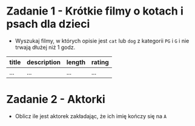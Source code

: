 # Zadanie 1 - Krótkie filmy o kotach i psach dla dzieci

- Wyszukaj filmy, w których opisie jest `cat` lub `dog` z kategorii `PG` i `G` i nie trwają dłużej niż 1 godz. 


| title | description | length | rating |
| ---------- | --------- | ---------- | --------- | 
| ... | ... | ...| ... | ... | 

  
# Zadanie 2 - Aktorki
- Oblicz ile jest aktorek zakładając, że ich imię kończy się na `A`

